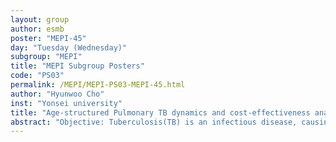 ```yaml
---
layout: group
author: esmb
poster: "MEPI-45"
day: "Tuesday (Wednesday)"
subgroup: "MEPI"
title: "MEPI Subgroup Posters"
code: "PS03"
permalink: /MEPI/MEPI-PS03-MEPI-45.html
author: "Hyunwoo Cho"
inst: "Yonsei university"
title: "Age-structured Pulmonary TB dynamics and cost-effectiveness analysis in Korea"
abstract: "Objective: Tuberculosis(TB) is an infectious disease, causing more than 2000 deaths per year in Korea. Despite the effort of government, Korea still suffers from high mortality rate due to TB, ranking first among OECD countries. This study was aimed to evaluate the effect of close contact control strategies in different age groups and analyze cost-effectiveness of each control strategies.Method: An age-structured deterministic model was developed for the TB transmission in Korea. A SEIT (susceptible - exposed - infectious - treating) model was used with some additional compartments including 'high risk latent', 'low risk latent', and 'LTBI treated'. 15 different age groups were used to analyze different control strategies to different age group. Cost-effectiveness was analyzed using ICER through comparing incremental cost and incremental QALY by reducing number of TB patients.Result: The model suggested that close-contact control has the most effect in young age group(0-35). Expanding close-contact control will have mild effect on decreasing number of TB incidence every year, but decreasing the number of TB incidence by expanding close contact control does not guarantee cost-effectiveness in long term."
---
```

